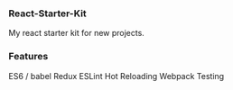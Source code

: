 ### React-Starter-Kit

My react starter kit for new projects.

### Features
ES6 / babel
Redux
ESLint
Hot Reloading
Webpack
Testing
